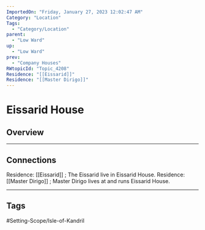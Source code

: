 ```yaml
---
ImportedOn: "Friday, January 27, 2023 12:02:47 AM"
Category: "Location"
Tags:
  - "Category/Location"
parent:
  - "Low Ward"
up:
  - "Low Ward"
prev:
  - "Company Houses"
RWtopicId: "Topic_4208"
Residence: "[[Eissarid]]"
Residence: "[[Master Dirigo]]"
---
```

# Eissarid House
## Overview
---
## Connections
Residence: [[Eissarid]] ; The Eissarid live in Eissarid House.
Residence: [[Master Dirigo]] ; Master Dirigo lives at and runs Eissarid House.


---
## Tags
#Setting-Scope/Isle-of-Kandril

